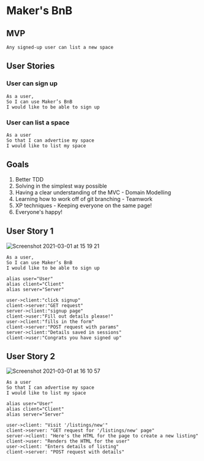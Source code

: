 # Maker's BnB

## MVP

```
Any signed-up user can list a new space
```

## User Stories

### User can sign up

```
As a user,
So I can use Maker’s BnB
I would like to be able to sign up
```

### User can list a space

```
As a user
So that I can advertise my space
I would like to list my space
```

## Goals

1. Better TDD 
2. Solving in the simplest way possible
3. Having a clear understanding of the MVC - Domain Modelling
4. Learning how to work off of git branching - Teamwork
5. XP techniques - Keeping everyone on the same page!
6. Everyone's happy!

## User Story 1

![Screenshot 2021-03-01 at 15 19 21](https://user-images.githubusercontent.com/76166627/109517867-9d298780-7aa1-11eb-8199-e365613abc23.png)


```
As a user,
So I can use Maker’s BnB
I would like to be able to sign up

alias user="User"
alias client="Client"
alias server="Server"

user->client:"click signup"
client->server:"GET request"
server->client:"signup page"
client->user:"Fill out details please!"
user->client:"fills in the form"
client->server:"POST request with params"
server->client:"Details saved in sessions"
client->user:"Congrats you have signed up"
```
## User Story 2

![Screenshot 2021-03-01 at 16 10 57](https://user-images.githubusercontent.com/76166627/109524836-dc0f0b80-7aa8-11eb-908c-2ffbdb80c58f.png)

```
As a user
So that I can advertise my space
I would like to list my space

alias user="User"
alias client="Client"
alias server="Server"

user->client: "Visit '/listings/new'"
client->server: "GET request for '/listings/new' page"
server->client: "Here's the HTML for the page to create a new listing"
client->user: "Renders the HTML for the user"
user->client: "Enters details of listing"
client->server: "POST request with details"
```
